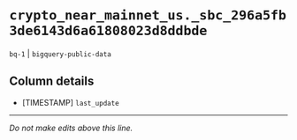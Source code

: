 # `crypto_near_mainnet_us._sbc_296a5fb3de6143d6a61808023d8ddbde`
`bq-1` | `bigquery-public-data`

## Column details
* [TIMESTAMP] `last_update`

-------------------------------------------------------------------------------
*Do not make edits above this line.*
